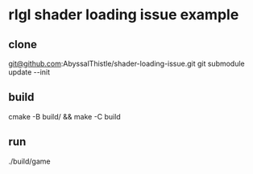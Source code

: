 # rlgl shader loading issue example

## clone
git@github.com:AbyssalThistle/shader-loading-issue.git
git submodule update --init

## build
cmake -B build/ && make -C build

## run
./build/game
